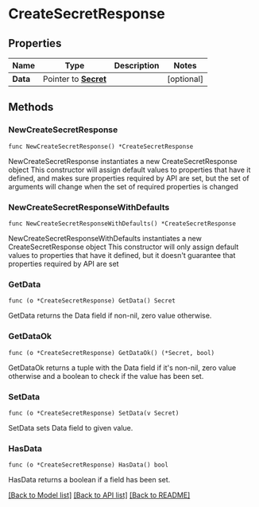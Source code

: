 # CreateSecretResponse

## Properties

Name | Type | Description | Notes
------------ | ------------- | ------------- | -------------
**Data** | Pointer to [**Secret**](Secret.md) |  | [optional] 

## Methods

### NewCreateSecretResponse

`func NewCreateSecretResponse() *CreateSecretResponse`

NewCreateSecretResponse instantiates a new CreateSecretResponse object
This constructor will assign default values to properties that have it defined,
and makes sure properties required by API are set, but the set of arguments
will change when the set of required properties is changed

### NewCreateSecretResponseWithDefaults

`func NewCreateSecretResponseWithDefaults() *CreateSecretResponse`

NewCreateSecretResponseWithDefaults instantiates a new CreateSecretResponse object
This constructor will only assign default values to properties that have it defined,
but it doesn't guarantee that properties required by API are set

### GetData

`func (o *CreateSecretResponse) GetData() Secret`

GetData returns the Data field if non-nil, zero value otherwise.

### GetDataOk

`func (o *CreateSecretResponse) GetDataOk() (*Secret, bool)`

GetDataOk returns a tuple with the Data field if it's non-nil, zero value otherwise
and a boolean to check if the value has been set.

### SetData

`func (o *CreateSecretResponse) SetData(v Secret)`

SetData sets Data field to given value.

### HasData

`func (o *CreateSecretResponse) HasData() bool`

HasData returns a boolean if a field has been set.


[[Back to Model list]](../README.md#documentation-for-models) [[Back to API list]](../README.md#documentation-for-api-endpoints) [[Back to README]](../README.md)


